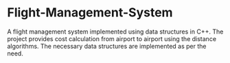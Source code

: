 # Flight-Management-System
A flight management system implemented using data structures in C++. The project provides cost calculation from airport to airport using the distance algorithms. The necessary data structures are implemented as per the need.

